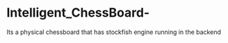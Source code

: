 # Intelligent_ChessBoard-
Its a physical chessboard that has stockfish engine running in the backend
